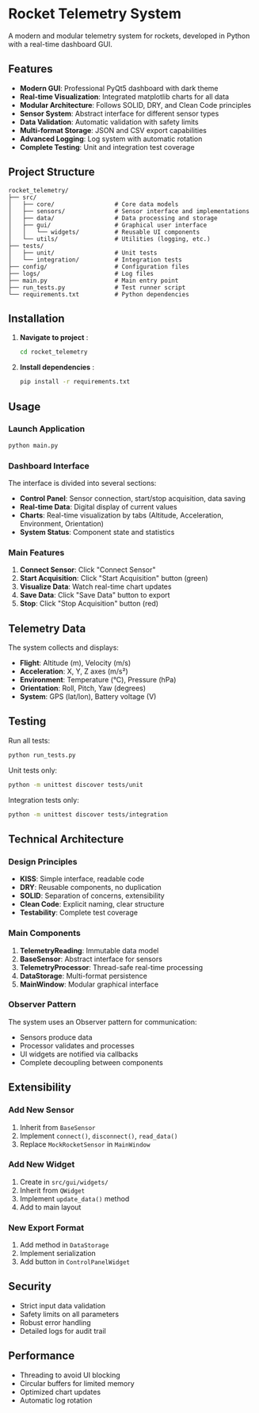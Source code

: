 # Rocket Telemetry System

A modern and modular telemetry system for rockets, developed in Python with a real-time dashboard GUI.

## Features

- **Modern GUI**: Professional PyQt5 dashboard with dark theme
- **Real-time Visualization**: Integrated matplotlib charts for all data
- **Modular Architecture**: Follows SOLID, DRY, and Clean Code principles
- **Sensor System**: Abstract interface for different sensor types
- **Data Validation**: Automatic validation with safety limits
- **Multi-format Storage**: JSON and CSV export capabilities
- **Advanced Logging**: Log system with automatic rotation
- **Complete Testing**: Unit and integration test coverage

## Project Structure

```
rocket_telemetry/
├── src/
│   ├── core/                 # Core data models
│   ├── sensors/              # Sensor interface and implementations
│   ├── data/                 # Data processing and storage
│   ├── gui/                  # Graphical user interface
│   │   └── widgets/          # Reusable UI components
│   └── utils/                # Utilities (logging, etc.)
├── tests/
│   ├── unit/                 # Unit tests
│   └── integration/          # Integration tests
├── config/                   # Configuration files
├── logs/                     # Log files
├── main.py                   # Main entry point
├── run_tests.py              # Test runner script
└── requirements.txt          # Python dependencies
```

## Installation

1. **Navigate to project** :
   ```bash
   cd rocket_telemetry
   ```

2. **Install dependencies** :
   ```bash
   pip install -r requirements.txt
   ```

## Usage

### Launch Application

```bash
python main.py
```

### Dashboard Interface

The interface is divided into several sections:

- **Control Panel**: Sensor connection, start/stop acquisition, data saving
- **Real-time Data**: Digital display of current values
- **Charts**: Real-time visualization by tabs (Altitude, Acceleration, Environment, Orientation)
- **System Status**: Component state and statistics

### Main Features

1. **Connect Sensor**: Click "Connect Sensor"
2. **Start Acquisition**: Click "Start Acquisition" button (green)
3. **Visualize Data**: Watch real-time chart updates
4. **Save Data**: Click "Save Data" button to export
5. **Stop**: Click "Stop Acquisition" button (red)

## Telemetry Data

The system collects and displays:

- **Flight**: Altitude (m), Velocity (m/s)
- **Acceleration**: X, Y, Z axes (m/s²)
- **Environment**: Temperature (°C), Pressure (hPa)
- **Orientation**: Roll, Pitch, Yaw (degrees)
- **System**: GPS (lat/lon), Battery voltage (V)

## Testing

Run all tests:

```bash
python run_tests.py
```

Unit tests only:
```bash
python -m unittest discover tests/unit
```

Integration tests only:
```bash
python -m unittest discover tests/integration
```

## Technical Architecture

### Design Principles

- **KISS**: Simple interface, readable code
- **DRY**: Reusable components, no duplication
- **SOLID**: Separation of concerns, extensibility
- **Clean Code**: Explicit naming, clear structure
- **Testability**: Complete test coverage

### Main Components

1. **TelemetryReading**: Immutable data model
2. **BaseSensor**: Abstract interface for sensors
3. **TelemetryProcessor**: Thread-safe real-time processing
4. **DataStorage**: Multi-format persistence
5. **MainWindow**: Modular graphical interface

### Observer Pattern

The system uses an Observer pattern for communication:
- Sensors produce data
- Processor validates and processes
- UI widgets are notified via callbacks
- Complete decoupling between components

## Extensibility

### Add New Sensor

1. Inherit from `BaseSensor`
2. Implement `connect()`, `disconnect()`, `read_data()`
3. Replace `MockRocketSensor` in `MainWindow`

### Add New Widget

1. Create in `src/gui/widgets/`
2. Inherit from `QWidget`
3. Implement `update_data()` method
4. Add to main layout

### New Export Format

1. Add method in `DataStorage`
2. Implement serialization
3. Add button in `ControlPanelWidget`

## Security

- Strict input data validation
- Safety limits on all parameters
- Robust error handling
- Detailed logs for audit trail

## Performance

- Threading to avoid UI blocking
- Circular buffers for limited memory
- Optimized chart updates
- Automatic log rotation